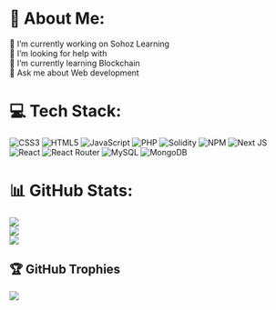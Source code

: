 # 💫 About Me:
🔭 I’m currently working on Sohoz Learning<br>🤝 I’m looking for help with <br>🌱 I’m currently learning Blockchain<br>💬 Ask me about Web development 


# 💻 Tech Stack:
![CSS3](https://img.shields.io/badge/css3-%231572B6.svg?style=for-the-badge&logo=css3&logoColor=white) ![HTML5](https://img.shields.io/badge/html5-%23E34F26.svg?style=for-the-badge&logo=html5&logoColor=white) ![JavaScript](https://img.shields.io/badge/javascript-%23323330.svg?style=for-the-badge&logo=javascript&logoColor=%23F7DF1E) ![PHP](https://img.shields.io/badge/php-%23777BB4.svg?style=for-the-badge&logo=php&logoColor=white) ![Solidity](https://img.shields.io/badge/Solidity-%23363636.svg?style=for-the-badge&logo=solidity&logoColor=white) ![NPM](https://img.shields.io/badge/NPM-%23000000.svg?style=for-the-badge&logo=npm&logoColor=white) ![Next JS](https://img.shields.io/badge/Next-black?style=for-the-badge&logo=next.js&logoColor=white) ![React](https://img.shields.io/badge/react-%2320232a.svg?style=for-the-badge&logo=react&logoColor=%2361DAFB) ![React Router](https://img.shields.io/badge/React_Router-CA4245?style=for-the-badge&logo=react-router&logoColor=white) ![MySQL](https://img.shields.io/badge/mysql-%2300f.svg?style=for-the-badge&logo=mysql&logoColor=white) ![MongoDB](https://img.shields.io/badge/MongoDB-%234ea94b.svg?style=for-the-badge&logo=mongodb&logoColor=white)
# 📊 GitHub Stats:
![](https://github-readme-stats.vercel.app/api/top-langs/?username=Imtiaz-Zahir&theme=midnight-purple&hide_border=true&include_all_commits=true&count_private=true&layout=compact)<br/>
![](https://github-readme-stats.vercel.app/api?username=Imtiaz-Zahir&theme=midnight-purple&hide_border=true&include_all_commits=true&count_private=true)<br/>
![](https://github-readme-streak-stats.herokuapp.com/?user=Imtiaz-Zahir&theme=midnight-purple&hide_border=true)


## 🏆 GitHub Trophies
![](https://github-profile-trophy.vercel.app/?username=Imtiaz-Zahir&theme=radical&no-frame=true&no-bg=false&margin-w=4)